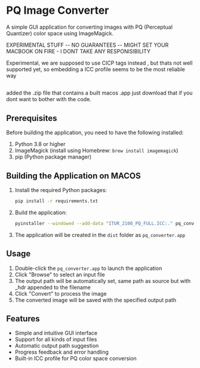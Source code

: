 # PQ Image Converter

A simple GUI application for converting images with PQ (Perceptual Quantizer) color space using ImageMagick.

EXPERIMENTAL STUFF -- NO GUARANTEES -- MIGHT SET YOUR MACBOOK ON FIRE - I DONT TAKE ANY RESPONISIBILITY 

Experimental, we are supposed to use CICP tags instead , but thats not well supported yet, so embedding a ICC profile seems to be the most reliable way 

##
added the .zip file that contains a built macos .app   just download that if you dont want to bother with the code. 




## Prerequisites

Before building the application, you need to have the following installed:

1. Python 3.8 or higher
2. ImageMagick (install using Homebrew: `brew install imagemagick`)
3. pip (Python package manager)

## Building the Application on MACOS

1. Install the required Python packages:
   ```bash
   pip install -r requirements.txt
   ```

2. Build the application:
   ```bash
   pyinstaller --windowed --add-data "ITUR_2100_PQ_FULL.ICC:." pq_converter.py
   ```

3. The application will be created in the `dist` folder as `pq_converter.app`

## Usage

1. Double-click the `pq_converter.app` to launch the application
2. Click "Browse" to select an input file
3. The output path will be automatically set, same path as source but with _hdr appended to the filename
4. Click "Convert" to process the image
5. The converted image will be saved with the specified output path

## Features

- Simple and intuitive GUI interface
- Support for all kinds of input files 
- Automatic output path suggestion
- Progress feedback and error handling
- Built-in ICC profile for PQ color space conversion 
